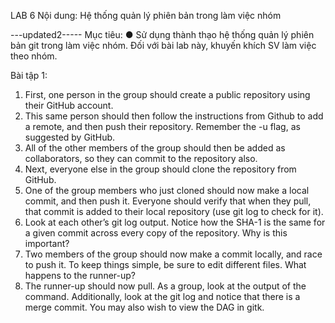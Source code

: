 LAB 6
Nội dung: Hệ thống quản lý phiên bản trong làm việc nhóm

---updated2-----
Mục tiêu:
● Sử dụng thành thạo hệ thống quản lý phiên bản git trong làm việc nhóm. Đối
với bài lab này, khuyến khích SV làm việc theo nhóm.

Bài tập 1:

1. First, one person in the group should create a public repository using their
   GitHub account.
2. This same person should then follow the instructions from Github to add a
   remote, and then push their repository. Remember the -u flag, as suggested by
   GitHub.
3. All of the other members of the group should then be added as collaborators, so
   they can commit to the repository also.
4. Next, everyone else in the group should clone the repository from GitHub.
5. One of the group members who just cloned should now make a local commit,
   and then push it. Everyone should verify that when they pull, that commit is
   added to their local repository (use git log to check for it).
6. Look at each other’s git log output. Notice how the SHA-1 is the same for a
   given commit across every copy of the repository. Why is this important?
7. Two members of the group should now make a commit locally, and race to push
   it. To keep things simple, be sure to edit different files. What happens to the
   runner-up?
8. The runner-up should now pull. As a group, look at the output of the command.
   Additionally, look at the git log and notice that there is a merge commit. You
   may also wish to view the DAG in gitk.
